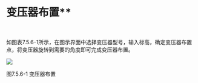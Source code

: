 # 变压器布置**
<br/>

如图表7.5.6\-1所示，在图示界面中选择变压器型号，输入标高，确定变压器布置点，将变压器旋转到需要的角度即可完成变压器布置。

![](file:///C:\Users\pkpm\AppData\Local\Temp\ksohtml5908\wps117.jpg)

图7.5.6\-1 变压器布置